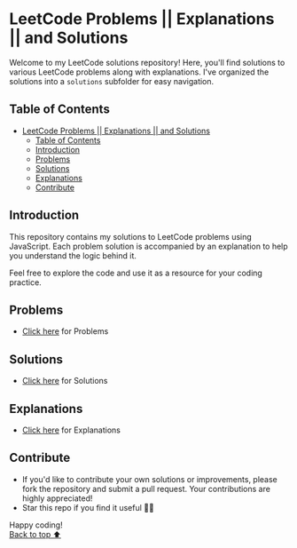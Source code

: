 # LeetCode Problems || Explanations || and Solutions

Welcome to my LeetCode solutions repository! Here, you'll find solutions to various LeetCode problems along with explanations. I've organized the solutions into a `solutions` subfolder for easy navigation.

## Table of Contents

- [LeetCode Problems || Explanations || and Solutions](#leetcode-problems--explanations--and-solutions)
  - [Table of Contents](#table-of-contents)
  - [Introduction](#introduction)
  - [Problems](#problems)
  - [Solutions](#solutions)
  - [Explanations](#explanations)
  - [Contribute](#contribute)

## Introduction

This repository contains my solutions to LeetCode problems using JavaScript. Each problem solution is accompanied by an explanation to help you understand the logic behind it.

Feel free to explore the code and use it as a resource for your coding practice.

## Problems
- [Click here](/Problems/Problems.md) for Problems

## Solutions
- [Click here](/Solutions-JS/Solutions.md) for Solutions

## Explanations
- [Click here](/Solutions-JS/Explanations.md) for Explanations

## Contribute

- If you'd like to contribute your own solutions or improvements, please fork the repository and submit a pull request. Your contributions are highly appreciated!
- Star this repo if you find it useful 🤩🤩

Happy coding!<Br />
[Back to top ⬆️](#leetcode-problems--explanations--and-solutions)
